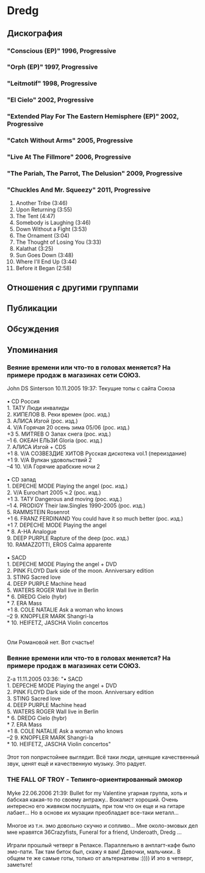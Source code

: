 # Dredg



## Дискография

### "Conscious (EP)" 1996, Progressive



### "Orph (EP)" 1997, Progressive



### "Leitmotif" 1998, Progressive



### "El Cielo" 2002, Progressive



### "Extended Play For The Eastern Hemisphere (EP)" 2002, Progressive



### "Catch Without Arms" 2005, Progressive



### "Live At The Fillmore" 2006, Progressive



### "The Pariah, The Parrot, The Delusion" 2009, Progressive



### "Chuckles And Mr. Squeezy" 2011, Progressive

01. Another Tribe (3:46)
02. Upon Returning (3:55)
03. The Tent (4:47)
04. Somebody is Laughing (3:46)
05. Down Without a Fight (3:53)
06. The Ornament (3:04)
07. The Thought of Losing You (3:33)
08. Kalathat (3:25)
09. Sun Goes Down (3:48)
10. Where I'll End Up (3:44)
11. Before it Began (2:58)


## Отношения с другими группами


## Публикации


## Обсуждения


## Упоминания

### Веяние времени или что-то в головах меняется? На примере продаж в магазинах сети СОЮЗ.

John DS Sinterson 10.11.2005 19:37:
Текущие топы с сайта Союза<BR><BR>• CD Россия <BR>  1. ТАТУ Люди инвалиды <BR>  2. КИПЕЛОВ В. Реки времен (рос. изд.) <BR>  3. АЛИСА Изгой (рос. изд.) <BR>  4. V/A Горячая 20 осень зима 05/06 (рос. изд.) <BR>+3  5. МИТЯЕВ О Запах снега (рос. изд.) <BR>–1  6. ОКЕАН ЕЛЬЗИ Gloria (рос. изд.) <BR>  7. АЛИСА Изгой + CDS <BR>+1  8. V/A СОЗВЕЗДИЕ ХИТОВ Русская дискотека vol.1 (переиздание) <BR>+1  9. V/A Вулкан удовольствий 2 <BR>–4  10. V/A Горячие арабские ночи 2 <BR><BR>• CD запад <BR>  1. DEPECHE MODE Playing the angel (рос. изд.) <BR>  2. V/A Eurochart 2005 ч.2 (рос. изд.) <BR>+1  3. ТАТУ Dangerous and moving (рос. изд.) <BR>–1  4. PRODIGY Their law.Singles 1990-2005 (рос. изд.) <BR>  5. RAMMSTEIN Rosenrot <BR>+1  6. FRANZ FERDINAND You could have it so much better (рос. изд.) <BR>+1  7. DEPECHE MODE Playing the angel <BR> *  8. A-HA Analogue <BR>  9. DEEP PURPLE Rapture of the deep (рос. изд.) <BR>  10. RAMAZZOTTI, EROS Calma apparente <BR><BR>• SACD <BR>  1. DEPECHE MODE Playing the angel + DVD <BR>  2. PINK FLOYD Dark side of the moon. Anniversary edition <BR>  3. STING Sacred love <BR>  4. DEEP PURPLE Machine head <BR>  5. WATERS ROGER Wall live in Berlin <BR> *  6. DREDG Cielo (hybr) <BR> *  7. ERA Mass <BR>+1  8. COLE NATALIE Ask a woman who knows <BR>–2  9. KNOPFLER MARK Shangri-la <BR> *  10. HEIFETZ, JASCHA Violin concertos <BR><BR><BR>Оли Романовой нет. Вот счастье!

### Веяние времени или что-то в головах меняется? На примере продаж в магазинах сети СОЮЗ.

Z-a 11.11.2005 03:36:
"• SACD <BR>1. DEPECHE MODE Playing the angel + DVD <BR>2. PINK FLOYD Dark side of the moon. Anniversary edition <BR>3. STING Sacred love <BR>4. DEEP PURPLE Machine head <BR>5. WATERS ROGER Wall live in Berlin <BR>* 6. DREDG Cielo (hybr) <BR>* 7. ERA Mass <BR>+1 8. COLE NATALIE Ask a woman who knows <BR>–2 9. KNOPFLER MARK Shangri-la <BR>* 10. HEIFETZ, JASCHA Violin concertos"<BR><BR>Этот топ попристойнее выглядит. Всё таки люди, ценящие качественный звук, ценят ещё и качественную музыку. Это радует.

### THE FALL OF TROY - Тепинго-ориентированный эмокор

Myke 22.06.2006 21:39:
Bullet for my Valentine угарная группа, хоть и бабская какая-то по своему антражу.. Вокалист хороший. Очень интересно его живяком послушать, при том что он еще и на гитаре лабает... Но в основе их музации преобладает все-таки металл... <BR><BR>Многое из т.н. эмо довольно скучно и сопливо... Мне около-эмовых дел мне нравятся 36Crazyfists, Funeral for a friend, Underoath, Dredg ...<BR><BR>Играли прошлый четверг в Релаксе. Параллельно в анплагт-кафе было эмо-пати. Так там биток был, скажу я вам! Девочки, мальчики.. В  общем те же самые  готы, только от альтернативы :)))) И это в четверг, заметьте!

